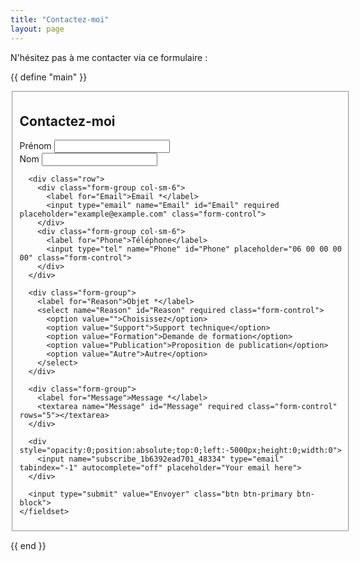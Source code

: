 ```yaml
---
title: "Contactez-moi"
layout: page
---
```

N'hésitez pas à me contacter via ce formulaire :

{{ define "main" }}
<link rel="stylesheet" href="https://cdn.jsdelivr.net/npm/bootstrap@3.4.1/dist/css/bootstrap.min.css" crossorigin="anonymous">
<script src="https://cdn.jsdelivr.net/npm/jquery@3.6.0/dist/jquery.min.js" crossorigin="anonymous"></script>

<div class="container my-5">
  <form action="https://formkeep.com/f/1b6392ead701" method="POST" enctype="multipart/form-data" accept-charset="UTF-8">
    <fieldset>
      <h2 class="text-center">Contactez-moi</h2>
      <div class="row">
        <div class="form-group col-sm-6">
          <label for="First_Name">Prénom</label>
          <input type="text" name="First Name" id="First_Name" class="form-control">
        </div>
        <div class="form-group col-sm-6">
          <label for="Last_Name">Nom</label>
          <input type="text" name="Last Name" id="Last_Name" class="form-control">
        </div>
      </div>

      <div class="row">
        <div class="form-group col-sm-6">
          <label for="Email">Email *</label>
          <input type="email" name="Email" id="Email" required placeholder="example@example.com" class="form-control">
        </div>
        <div class="form-group col-sm-6">
          <label for="Phone">Téléphone</label>
          <input type="tel" name="Phone" id="Phone" placeholder="06 00 00 00 00" class="form-control">
        </div>
      </div>

      <div class="form-group">
        <label for="Reason">Objet *</label>
        <select name="Reason" id="Reason" required class="form-control">
          <option value="">Choisissez</option>
          <option value="Support">Support technique</option>
          <option value="Formation">Demande de formation</option>
          <option value="Publication">Proposition de publication</option>
          <option value="Autre">Autre</option>
        </select>
      </div>

      <div class="form-group">
        <label for="Message">Message *</label>
        <textarea name="Message" id="Message" required class="form-control" rows="5"></textarea>
      </div>

      <div style="opacity:0;position:absolute;top:0;left:-5000px;height:0;width:0">
        <input name="subscribe_1b6392ead701_48334" type="email" tabindex="-1" autocomplete="off" placeholder="Your email here">
      </div>

      <input type="submit" value="Envoyer" class="btn btn-primary btn-block">
    </fieldset>
  </form>
</div>
{{ end }}
